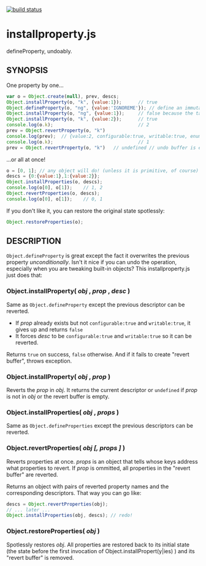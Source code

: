 [![build status](https://secure.travis-ci.org/dankogai/js-installproperty.png)](http://travis-ci.org/dankogai/js-installproperty)

installproperty.js
==================

defineProperty, undoably.

SYNOPSIS
--------

One property by one…

````javascript
var o = Object.create(null), prev, descs;
Object.installProperty(o, "k", {value:1});      // true
Object.defineProperty(o, "ng", {value:'IGNOREME'}); // define an immutable property
Object.installProperty(o, "ng", {value:1});     // false because the target is immutable
Object.installProperty(o, "k", {value:2});      // true
console.log(o.k);                               // 2
prev = Object.revertProperty(o, "k")
console.log(prev);  // {value:2, configurable:true, writable:true, enumerable:false}
console.log(o.k);                               // 1
prev = Object.revertProperty(o, "k")   // undefined // undo buffer is empty
````

…or all at once!

````javascript
o = [0, 1]; // any object will do! (unless it is primitive, of course)
descs = {0:{value:1},1:{value:2}};
Object.installProperties(o, descs);
console.log(o[0], o[1]);    // 1, 2
Object.revertProperties(o, descs);
console.log(o[0], o[1]);    // 0, 1
````

If you don't like it, you can restore the original state spotlessly:
````javascript
Object.restoreProperties(o);
````

DESCRIPTION
-----------

`Object.defineProperty` is great except the fact it overwrites the previous 
property *unconditionally*.  Isn't it nice if you can undo the operation,
especially when you are tweaking built-in objects?  This installproperty.js
just does that:

### Object.installProperty( *obj* , *prop* , *desc* )

Same as `Object.defineProperty` except the previous descriptor can be reverted.

+ If *prop* already exists but not `configurable:true` and `writable:true`, it gives up and returns `false`
+ It forces *desc* to be `configurable:true` and `writable:true` so it can be reverted.

Returns `true` on success, `false` otherwise.  And if it fails to create "revert buffer", throws exception.

### Object.installProperty( *obj* , *prop* )

Reverts the *prop* in *obj*.  It returns the current descriptor or `undefined` if *prop* is not in *obj* or the revert buffer is empty.

### Object.installProperties( *obj* , *props* )

Same as `Object.defineProperties` except the previous descriptors can be reverted.

### Object.revertProperties( *obj* *[, props ]* )

Reverts properties at once.  *props* is an object that tells whose keys address what properties to revert.  If *prop* is ommitted, all properties in the "revert buffer" are reverted.

Returns an object with pairs of reverted property names and the corresponding descriptors.  That way you can go like:

````javascript
descs = Object.revertProperties(obj);
// ... later ...
Object.installProperties(obj, descs); // redo!
````

### Object.restoreProperties( *obj* )

Spotlessly restores *obj*.  All properties are restored back to its initial state (the state before the first invocation of Object.installPropert(y|ies) ) and its "revert buffer" is removed.
